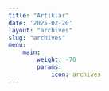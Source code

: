 ```yaml
---
title: "Artiklar"
date: '2025-02-20'
layout: "archives"
slug: "archives"
menu:
    main:
        weight: -70
        params:
            icon: archives
---
```

